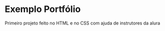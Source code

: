 # Exemplo Portfólio 
<p> Primeiro projeto feito no HTML e no CSS com ajuda de instrutores da alura</p>
